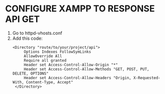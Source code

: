 # CONFIGURE XAMPP TO RESPONSE API GET
1. Go to httpd-vhosts.conf
2. Add this code:
   ```
   <Directory "route/to/your/project/api">
        Options Indexes FollowSymLinks
        AllowOverride All
        Require all granted
        Header set Access-Control-Allow-Origin "*"
        Header set Access-Control-Allow-Methods "GET, POST, PUT, DELETE, OPTIONS"
        Header set Access-Control-Allow-Headers "Origin, X-Requested-With, Content-Type, Accept"
    </Directory>
